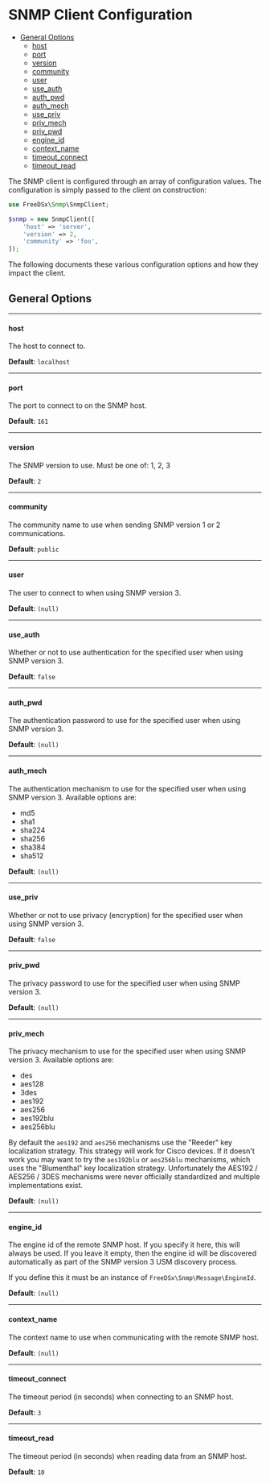 SNMP Client Configuration
================

* [General Options](#general-options)
    * [host](#host)
    * [port](#port)
    * [version](#version)
    * [community](#community)
    * [user](#user)
    * [use_auth](#use_auth)
    * [auth_pwd](#auth_pwd)
    * [auth_mech](#auth_mech)
    * [use_priv](#use_priv)
    * [priv_mech](#priv_mech)
    * [priv_pwd](#priv_pwd)
    * [engine_id](#engine_id)
    * [context_name](#context_name)
    * [timeout_connect](#timeout_connect)
    * [timeout_read](#timeout_read)

The SNMP client is configured through an array of configuration values. The configuration is simply passed to the client
on construction:

```php
use FreeDSx\Snmp\SnmpClient;

$snmp = new SnmpClient([
    'host' => 'server',
    'version' => 2,
    'community' => 'foo',
]);
```

The following documents these various configuration options and how they impact the client.

## General Options

------------------
#### host

The host to connect to.

**Default**: `localhost`

------------------
#### port

The port to connect to on the SNMP host.

**Default**: `161`

------------------
#### version

The SNMP version to use. Must be one of: 1, 2, 3

**Default**: `2`

------------------
#### community

The community name to use when sending SNMP version 1 or 2 communications.

**Default**: `public`

------------------
#### user

The user to connect to when using SNMP version 3.

**Default**: `(null)`

------------------
#### use_auth

Whether or not to use authentication for the specified user when using SNMP version 3.

**Default**: `false`

------------------
#### auth_pwd

The authentication password to use for the specified user when using SNMP version 3.

**Default**: `(null)`

------------------
#### auth_mech

The authentication mechanism to use for the specified user when using SNMP version 3. Available options are:

* md5
* sha1
* sha224
* sha256
* sha384
* sha512

**Default**: `(null)`

------------------
#### use_priv

Whether or not to use privacy (encryption) for the specified user when using SNMP version 3.

**Default**: `false`

------------------
#### priv_pwd

The privacy password to use for the specified user when using SNMP version 3.

**Default**: `(null)`

------------------
#### priv_mech

The privacy mechanism to use for the specified user when using SNMP version 3. Available options are:

* des
* aes128
* 3des
* aes192
* aes256
* aes192blu
* aes256blu

By default the `aes192` and `aes256` mechanisms use the "Reeder" key localization strategy. This strategy
will work for Cisco devices. If it doesn't work you may want to try the `aes192blu` or `aes256blu` mechanisms,
which uses the "Blumenthal" key localization strategy. Unfortunately the AES192 / AES256 / 3DES mechanisms were never
officially standardized and multiple implementations exist.

**Default**: `(null)`

------------------
#### engine_id

The engine id of the remote SNMP host. If you specify it here, this will always be used. If you leave it empty, then the
engine id will be discovered automatically as part of the SNMP version 3 USM discovery process.

If you define this it must be an instance of `FreeDSx\Snmp\Message\EngineId`.

**Default**: `(null)`

------------------
#### context_name

The context name to use when communicating with the remote SNMP host.

**Default**: `(null)`

------------------
#### timeout_connect

The timeout period (in seconds) when connecting to an SNMP host.

**Default**: `3`

------------------
#### timeout_read

The timeout period (in seconds) when reading data from an SNMP host.

**Default**: `10`
